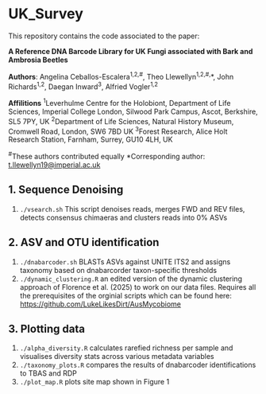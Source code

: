 # UK_Survey
This repository contains the code associated to the paper:

**A Reference DNA Barcode Library for UK Fungi associated with Bark and Ambrosia Beetles**

**Authors**:
Angelina Ceballos-Escalera<sup>1,2,#</sup>, Theo Llewellyn<sup>1,2,#,</sup>*, John Richards<sup>1,2</sup>, Daegan Inward<sup>3</sup>, Alfried Vogler<sup>1,2</sup>

**Affilitions**
<sup>1</sup>Leverhulme Centre for the Holobiont, Department of Life Sciences, Imperial College London, Silwood Park Campus, Ascot, Berkshire, SL5 7PY, UK
<sup>2</sup>Department of Life Sciences, Natural History Museum, Cromwell Road, London, SW6 7BD UK 
<sup>3</sup>Forest Research, Alice Holt Research Station, Farnham, Surrey, GU10 4LH, UK

<sup>#</sup>These authors contributed equally
*Corresponding author: t.llewellyn19@imperial.ac.uk


## 1. Sequence Denoising
1. `./vsearch.sh` This script denoises reads, merges FWD and REV files, detects consensus chimaeras and clusters reads into 0% ASVs

## 2. ASV and OTU identification
1. `./dnabarcoder.sh` BLASTs ASVs against UNITE ITS2 and assigns taxonomy based on dnabarcorder taxon-specific thresholds
2. `./dynamic_clustering.R` an edited version of the dynamic clustering approach of Florence et al. (2025) to work on our data files. Requires all the prerequisites of the orginial scripts which can be found here: https://github.com/LukeLikesDirt/AusMycobiome

## 3. Plotting data
1. `./alpha_diversity.R` calculates rarefied richness per sample and visualises diversity stats across various metadata variables
2. `./taxonomy_plots.R` compares the results of dnabarcoder identifications to TBAS and RDP
3. `./plot_map.R` plots site map shown in Figure 1
